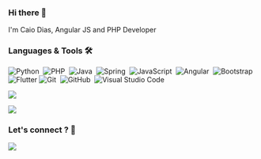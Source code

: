 ### Hi there 👋
I'm Caio Dias, Angular JS and PHP Developer 

### Languages & Tools 🛠

![Python](https://img.shields.io/badge/PYTHON-306998?style=for-the-badge&logo=python&logoColor=black)&nbsp;
![PHP](https://img.shields.io/badge/PHP-474A8A?style=for-the-badge&logo=php&logoColor=white)&nbsp;
![Java](https://img.shields.io/badge/Java-f89820?style=for-the-badge&logo=java&logoColor=white)&nbsp;
![Spring](https://img.shields.io/badge/Spring-6DB33F?style=for-the-badge&logo=spring&logoColor=white)&nbsp;
![JavaScript](https://img.shields.io/badge/JavaScript-F0DB4F?style=for-the-badge&logo=javascript&logoColor=black)&nbsp;
![Angular](https://img.shields.io/badge/AGULAR-a6120d?style=for-the-badge&logo=angular&logoColor=white)&nbsp;
![Bootstrap](https://img.shields.io/badge/Bootstrap-563D7C?style=for-the-badge&logo=bootstrap&logoColor=white)&nbsp;
![Flutter](https://img.shields.io/badge/Flutter-0078d7?style=for-the-badge&logo=flutter&logoColor=white)
![Git](https://img.shields.io/badge/Git-E34F26?style=for-the-badge&logo=git&logoColor=white)&nbsp;
![GitHub](https://img.shields.io/badge/GitHub-05122A?style=for-the-badge&logo=github&logoColor=white)&nbsp;
![Visual Studio Code](https://img.shields.io/badge/VsCode-0078d7?style=for-the-badge&logo=visual-studio-code&logoColor=white)&nbsp;

<p align="centert">
<a href="https://github.com/anuraghazra/github-readme-stats">
  <img align="center" src="https://github-readme-stats.vercel.app/api?username=CaioCLDias&count_private=true&show_icons=true&theme=vue-dark" />
</a>
</p>
<p align="left">
<a href="https://github.com/anuraghazra/convoychat">
  <img align="center" src="https://github-readme-stats.vercel.app/api/top-langs/?username=CaioCLDias&layout=compact&hide=pascal&theme=vue-dark" />
</a>
 </p>
 
 ### Let's connect ? 🤝
 <p align="left">
    <a href="https://www.linkedin.com/in/caio-cesar-lorenzon-dias/"><img src="https://img.shields.io/badge/LinkedIn-0077B5?style=for-the-badge&logo=linkedin&logoColor=white"></a>
 </p>
<!--
Here are some ideas to get you started:

- 🔭 I’m currently working on ...
- 🌱 I’m currently learning ...
- 👯 I’m looking to collaborate on ...
- 🤔 I’m looking for help with ...
- 💬 Ask me about ...
- 📫 How to reach me: ...
- 😄 Pronouns: ...
- ⚡ Fun fact: ...
-->

